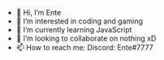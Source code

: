 - 👋 Hi, I’m Ente
- 👀 I’m interested in coding and gaming
- 🌱 I’m currently learning JavaScript
- 💞️ I’m looking to collaborate on nothing xD
- 📫 How to reach me: Discord: Ente#7777

<!---
EnteCoding/EnteCoding is a ✨ special ✨ repository because its `README.md` (this file) appears on your GitHub profile.
You can click the Preview link to take a look at your changes.
--->
